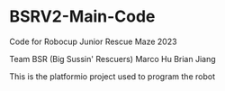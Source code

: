 # BSRV2-Main-Code
Code for Robocup Junior Rescue Maze 2023

Team BSR (Big Sussin' Rescuers)
Marco Hu
Brian Jiang

This is the platformio project used to program the robot
